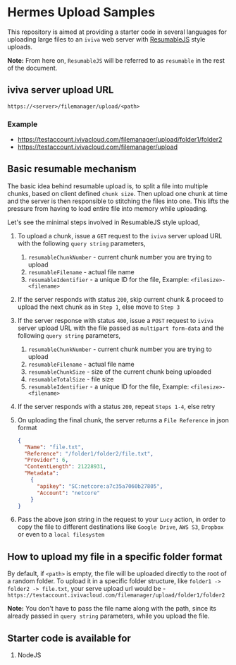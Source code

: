 # Hermes Upload Samples

This repository is aimed at providing a starter code in several languages for uploading large files to an `iviva` web server with [ResumableJS](http://www.resumablejs.com/) style uploads.

**Note:** From here on, `ResumableJS` will be referred to as `resumable` in the rest of the document.

## iviva server upload URL

```text
https://<server>/filemanager/upload/<path>
```

### Example

* <https://testaccount.ivivacloud.com/filemanager/upload/folder1/folder2>
* <https://testaccount.ivivacloud.com/filemanager/upload>

## Basic resumable mechanism

The basic idea behind resumable upload is, to split a file into multiple chunks, based on client defined `chunk size`. Then upload one chunk at time and the server is then responsible to stitching the files into one. This lifts the pressure from having to load entire file into memory while uploading.

Let's see the minimal steps involved in ResumableJS style upload,

1. To upload a chunk, issue a `GET` request to the `iviva` server upload URL with the following `query string` parameters,
    1. `resumableChunkNumber` - current chunk number you are trying to upload
    2. `resumableFilename` - actual file name
    3. `resumableIdentifier` - a unique ID for the file, Example: `<filesize>-<filename>`
2. If the server responds with status `200`, skip current chunk & proceed to upload the next chunk as in `Step 1`, else move to `Step 3`
3. If the server response with status `400`, issue a `POST` request to `iviva` server upload URL with the file passed as `multipart form-data` and the following `query string` parameters,
    1. `resumableChunkNumber` - current chunk number you are trying to upload
    2. `resumableFilename` - actual file name
    3. `resumableChunkSize` - size of the current chunk being uploaded
    4. `resumableTotalSize` - file size
    5. `resumableIdentifier` - a unique ID for the file, Example: `<filesize>-<filename>`
4. If the server responds with a status `200`, repeat `Steps 1-4`, else retry
5. On uploading the final chunk, the server returns a `File Reference` in json format

    ```json
    {
      "Name": "file.txt",
      "Reference": "/folder1/folder2/file.txt",
      "Provider": 6,
      "ContentLength": 21228931,
      "Metadata":
        {
          "apikey": "SC:netcore:a7c35a7060b27805",
          "Account": "netcore"
        }
    }
    ```

6. Pass the above json string in the request to your `Lucy` action, in order to copy the file to different destinations like `Google Drive`, `AWS S3`, `Dropbox` or even to a `local filesystem`
  
## How to upload my file in a specific folder format

By default, if `<path>` is empty, the file will be uploaded directly to the root of a random folder. To upload it in a specific folder structure, like `folder1 -> folder2 -> file.txt`, your serve upload url would be - `https://testaccount.ivivacloud.com/filemanager/upload/folder1/folder2`

**Note:** You don&#39;t have to pass the file name along with the path, since its already passed in `query string` parameters, while you upload the file.

## Starter code is available for

1. NodeJS
